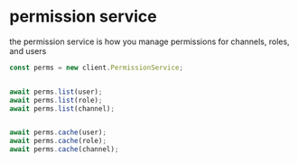 # permission service
the permission service is how you manage permissions for channels, roles, and users
```js
const perms = new client.PermissionService;


await perms.list(user);
await perms.list(role);
await perms.list(channel);


await perms.cache(user);
await perms.cache(role);
await perms.cache(channel);
```
